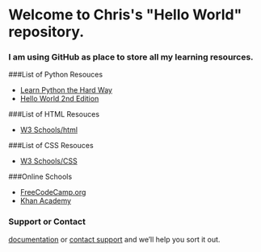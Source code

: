 # Welcome to Chris's "Hello World" repository. 
### I am using GitHub as place to store all my learning resources.

###List of Python Resouces
- [Learn Python the Hard Way](https://learnpythonthehardway.org/)
- [Hello World 2nd Edition](https://www.manning.com/books/hello-world-second-edition//)

###List of HTML Resouces
- [W3 Schools/html](http://www.w3schools.com/html/default.asp)

###List of CSS Resouces
- [W3 Schools/CSS](http://www.w3schools.com/css/default.asp)

###Online Schools
- [FreeCodeCamp.org](https://www.freecodecamp.com/challenges/learn-how-free-code-camp-works)
- [Khan Academy](https://www.khanacademy.org/)

### Support or Contact

 [documentation](https://help.github.com/categories/github-pages-basics/) or [contact support](https://github.com/contact) and we’ll help you sort it out.
 

